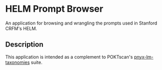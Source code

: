 # HELM Prompt Browser

An application for browsing and wrangling the prompts used in Stanford CRFM's HELM.

## Description

This application is intended as a complement to POKTscan's [pnyx-lm-taxonomies](https://github.com/pokt-scan/pnyx-lm-taxonomies) suite.
